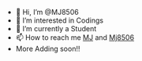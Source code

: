 - 👋 Hi, I’m @MJ8506
- 👀 I’m interested in Codings
- 🌱 I’m currently a Student
- 📫 How to reach me [MJ](https://t.me/Jagadesh8506) and [Mj8506](https://t.me/MJ8506)
-  More Adding soon!!

<!---
MJ8506/MJ8506 is a ✨ special ✨ repository because its `README.md` (this file) appears on your GitHub profile.
You can click the Preview link to take a look at your changes.
--->
